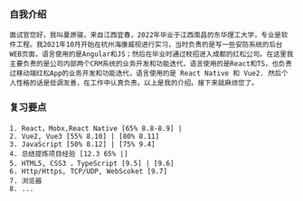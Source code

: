 ### 自我介绍
    面试官您好，我叫夏原骏，来自江西宜春，2022年毕业于江西南昌的东华理工大学，专业是软件工程。我2021年10月开始在杭州海康威视进行实习，当时负责的是写一些安防系统的后台WEB页面，语言使用的是Angular和JS；然后在毕业时通过校招进入成都的红松公司。在这里我主要负责的是公司内部两个CRM系统的业务开发和功能迭代，语言使用的是React和TS，也负责过移动端红松App的业务开发和功能迭代，语言使用的是 React Native 和 Vue2. 然后个人性格的话是低调友善，在工作中认真负责。以上是我的介绍。接下来就麻烦您了。

### 复习要点
    1. React，Mobx,React Native [65% 8.8-8.9] |
    2. Vue2, Vue3 [55% 8.10] | [80% 8.11]
    3. JavaScript [50% 8.12] | [75% 9.4]
    4. 总结提炼项目经验 [12.3 65% |]
    5. HTML5, CSS3 ，TypeScript [9.5] | [9.6]
    6. Http/Https, TCP/UDP, WebScoket [9.7]
    7. 浏览器
    8. ...